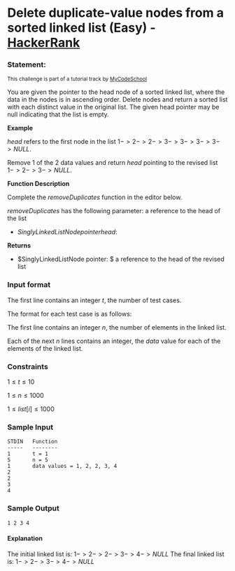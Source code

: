 # Delete duplicate-value nodes from a sorted linked list (Easy) - [HackerRank](<https://www.hackerrank.com/contests/sda-hw-4-2023/challenges/delete-duplicate-value-nodes-from-a-sorted-linked-list>)


### Statement:

<sub>This challenge is part of a tutorial track by <a href="https://www.hackerrank.com/external_redirect?to=http://www.youtube.com/mycodeschool" target="_blank">MyCodeSchool</a></sub>

You are given the pointer to the head node of a sorted linked list, where the data in the nodes is in ascending order. Delete nodes and return a sorted list with each distinct value in the original list. The given head pointer may be null indicating that the list is empty.  

**Example**  

$head$ refers to the first node in the list $1 -> 2 -> 2 ->3 -> 3 ->3 - > 3 -> NULL$.  

Remove 1 of the $2$ data values and return $head$ pointing to the revised list $1 -> 2 -> 3 -> NULL$.  

**Function Description**  

Complete the *removeDuplicates* function in the editor below.  

*removeDuplicates* has the following parameter:  a reference to the head of the list

* $SinglyLinkedListNode pointer head:$ 

**Returns**  

* $SinglyLinkedListNode pointer: $ a reference to the head of the revised list

### Input format

The first line contains an integer $t$, the number of test cases.

The format for each test case is as follows:  

The first line contains an integer $n$, the number of elements in the linked list. 

Each of the next $n$ lines contains an integer, the $data$ value for each of the elements of the linked list.


### Constraints

$1 \le t \le 10$

$1 \le n \le 1000$

$1 \le list[i] \le 1000$ 

### Sample Input

```
STDIN   Function
-----   --------
1       t = 1
5       n = 5
1       data values = 1, 2, 2, 3, 4
2
2
3
4
```

### Sample Output

```
1 2 3 4
```


#### Explanation
The initial linked list is: $1 -> 2 -> 2 ->3 ->4 ->NULL$
The final linked list is: $1 -> 2 ->3 ->4 -> NULL$
